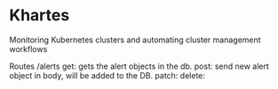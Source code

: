 # Khartes
Monitoring Kubernetes clusters and automating cluster management workflows





Routes
/alerts
    get: gets the alert objects in the db.
    post: send new alert object in body, will be added to the DB.
    patch: 
    delete:
